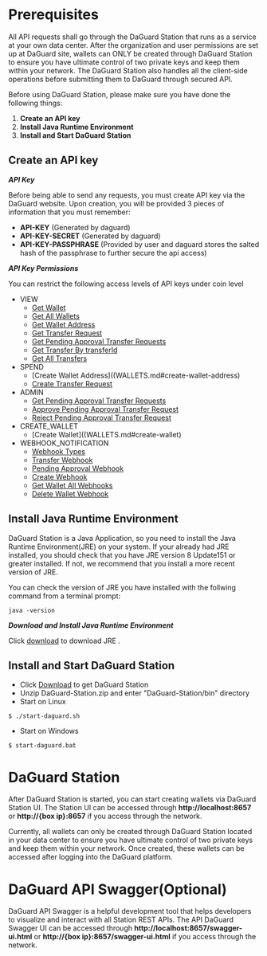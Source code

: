 # Prerequisites
All API requests shall go through the DaGuard Station that runs as a service at your own data center. After the organization and user permissions are set up at DaGuard site, wallets can ONLY be created through DaGuard Station to ensure you have ultimate control of two private keys and keep them within your network. The DaGuard Station also handles all the client-side operations before submitting them to DaGuard through secured API.

Before using DaGuard Station, please make sure you have done the following things:

1. **Create an API key**
2. **Install Java Runtime Environment**
3. **Install and Start DaGuard Station**


## Create an API key

***API Key***

Before being able to send any requests, you must create API key via the DaGuard website. Upon creation, you will be provided 3 pieces of information that you must remember:

* **API-KEY**  (Generated by daguard)
* **API-KEY-SECRET**  (Generated by daguard)
* **API-KEY-PASSPHRASE**  (Provided by user and daguard stores the salted hash of the passphrase to further secure the api access)

***API Key Permissions***

You can restrict the following access levels of API keys under coin level

+ VIEW
    * [Get Wallet](WALLETS.md#get-wallet)
    * [Get All Wallets](WALLETS.md#get-all-wallets)
    * [Get Wallet Address](WALLETS.md#get-wallet-address)
    * [Get Transfer Request](TRANSFERS.md#get-transfer-request)
    * [Get Pending Approval Transfer Requests](TRANSFERS.md#get-pending-approval-transfer-requests)
    * [Get Transfer By transferId](TRANSFERS.md#get-transfer-by-transferid)
    * [Get All Transfers](TRANSFERS.md#get-all-transfers)
+ SPEND
    * [Create Wallet Address]((WALLETS.md#create-wallet-address)
    * [Create Transfer Request](TRANSFERS.md#create-transfer-request)
+ ADMIN
    * [Get Pending Approval Transfer Requests](TRANSFERS.md#get-pending-approval-transfer-requests)
    * [Approve Pending Approval Transfer Request](TRANSFERS.md#approve-pending-approval)
    * [Reject Pending Approval Transfer Request](TRANSFERS.md#reject-pending-approval-transfer-request)
+ CREATE_WALLET
    * [Create Wallet]((WALLETS.md#create-wallet)
+ WEBHOOK_NOTIFICATION
    * [Webhook Types](WEBHOOK.md#webhook-types)
    * [Transfer Webhook](WEBHOOK.md#transfer-webhook)
    * [Pending Approval Webhook](WEBHOOK.md#pending-approval-webhook)
    * [Create Webhook](WEBHOOK.md#create-webhook)
    * [Get Wallet All Webhooks](WEBHOOK.md#get-wallet-all-webhooks)
    * [Delete Wallet Webhook](WEBHOOK.md#delete-wallet-webhook)





## Install Java Runtime Environment
<aside class="notice">
DaGuard Station is a Java Application, so you need to install the Java Runtime Environment(JRE) on your system.
If your already had JRE installed, you should check that you have JRE version 8 Update151 or greater installed. If not, we recommend that you install a more recent version of JRE.
</aside>

You can check the version of JRE you have installed with the follwing command from a terminal prompt:

<code>java -version</code>

***Download and Install Java Runtime Environment***

Click <a href="https://www.java.com/en/download/" target="_blank">download</a> to download JRE .



## Install and Start DaGuard Station
+ Click <a href="/api/DaGuard-Station.zip" download="DaGuard-Station.zip">Download</a> to get DaGuard Station
+ Unzip DaGuard-Station.zip and enter "DaGuard-Station/bin" directory
+ Start on Linux

<code>$ ./start-daguard.sh</code>

+ Start on Windows

<code>$ start-daguard.bat</code>


# DaGuard Station
After DaGuard Station is started, you can start creating wallets via DaGuard Station UI. The Station UI can be accessed through **http://localhost:8657** or **http://{box ip}:8657** if you access through the network.

Currently, all wallets can only be created through DaGuard Station located in your data center to ensure you have ultimate control of two private keys and keep them within your network.  Once created, these wallets can be accessed after logging into the DaGuard platform.  


# DaGuard API Swagger(Optional)
DaGuard API Swagger is a helpful development tool that helps developers to visualize and interact with all Station REST APIs. The API DaGuard Swagger UI can be accessed through **http://localhost:8657/swagger-ui.html** or **http://{box ip}:8657/swagger-ui.html** if you access through the network.
